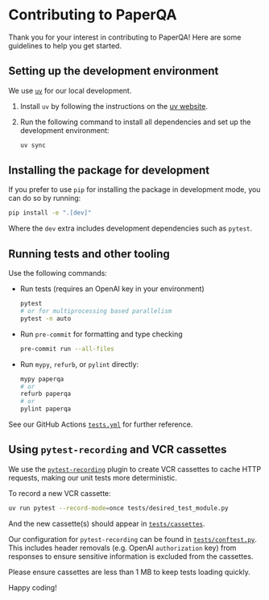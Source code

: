# Contributing to PaperQA

Thank you for your interest in contributing to PaperQA!
Here are some guidelines to help you get started.

## Setting up the development environment

We use [`uv`](https://github.com/astral-sh/uv) for our local development.

1. Install `uv` by following the instructions on the [uv website](https://astral.sh/uv/).
2. Run the following command to install all dependencies and set up the development environment:

   ```bash
   uv sync
   ```

## Installing the package for development

If you prefer to use `pip` for installing the package in development mode, you can do so by running:

```bash
pip install -e ".[dev]"
```

Where the `dev` extra includes development dependencies such as `pytest`.

## Running tests and other tooling

Use the following commands:

- Run tests (requires an OpenAI key in your environment)

  ```bash
  pytest
  # or for multiprocessing based parallelism
  pytest -n auto
  ```

- Run `pre-commit` for formatting and type checking

  ```bash
  pre-commit run --all-files
  ```

- Run `mypy`, `refurb`, or `pylint` directly:

  ```bash
  mypy paperqa
  # or
  refurb paperqa
  # or
  pylint paperqa
  ```

See our GitHub Actions [`tests.yml`](.github/workflows/tests.yml) for further reference.

## Using `pytest-recording` and VCR cassettes

We use the [`pytest-recording`](https://github.com/kiwicom/pytest-recording) plugin
to create VCR cassettes to cache HTTP requests,
making our unit tests more deterministic.

To record a new VCR cassette:

```bash
uv run pytest --record-mode=once tests/desired_test_module.py
```

And the new cassette(s) should appear in [`tests/cassettes`](tests/cassettes).

Our configuration for `pytest-recording` can be found in [`tests/conftest.py`](tests/conftest.py).
This includes header removals (e.g. OpenAI `authorization` key)
from responses to ensure sensitive information is excluded from the cassettes.

Please ensure cassettes are less than 1 MB
to keep tests loading quickly.

Happy coding!
